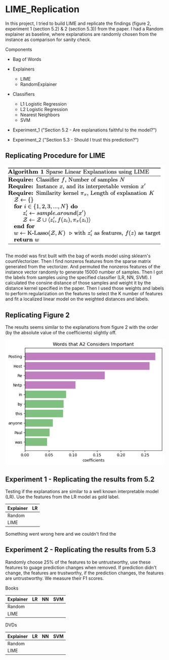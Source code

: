 # LIME_Replication

In this project, I tried to build LIME and replicate the findings (figure 2, experiment 1 (section 5.2) & 2 (section 5.3)) from the paper. I had a Random explainer as baseline, where explanations are randomly chosen from the instance as comparison for sanity check. 

Components

- Bag of Words

- Explainers
  - LIME
  - RandomExplainer

- Classifiers 
  - L1 Logistic Regression
  - L2 Logistic Regression
  - Nearest Neighbors
  - SVM

- Experiment_1 ("Section 5.2 - Are explanations faithful to the model?")

- Experiment_2 ("Section 5.3 - Should I trust this prediction?")

## Replicating Procedure for LIME

<img src="algorithm_1.png" width="600px;"/>

The model was first built with the bag of words model using sklearn's countVectorizer. Then I find nonzeros features from the sparse matrix generated from the vectorizer. And permuted the nonzeros features of the instance vector randomly to generate 15000 number of samples. Then I got the labels from samples using the specified classifier (LR, NN, SVM). I calculated the consine distance of those samples and weight it by the distance kernel specified in the paper. Then I used those weights and labels to perform regularization on the features to select the K number of features and fit a localized linear model on the weighted distances and labels.

## Replicating Figure 2
The results seems similar to the explanations from figure 2 with the order (by the absolute value of the coefficients) slightly off.

<img src="figure_2.png" width="600px;"/>


## Experiment 1 - Replicating the results from 5.2

Testing if the explanations are similar to a well known interpretable model (LR). Use the features from the LR model as gold label.

| Explainer     | LR        |
| ------------- |:---------:|
| Random        |         |
| LIME          |         |

Something went wrong here and we couldn't find the 

## Experiment 2 - Replicating the results from 5.3

Randomly choose 25% of the features to be untrustworthy, use these features to guage prediction changes when removed. If prediction didn't change, the features are trustworthy, if the prediction changes, the features are untrustworthy. We measure their F1 scores.

Books

| Explainer     | LR    | NN    |   SVM |
| ------------- | -----:| -----:| -----:|
| Random        |     |  |  |
| LIME          |       |    |    |


DVDs

| Explainer     | LR    | NN    |   SVM |
| ------------- | -----:| -----:| -----:|
| Random        |     |  |  |
| LIME          |       |    |    |



